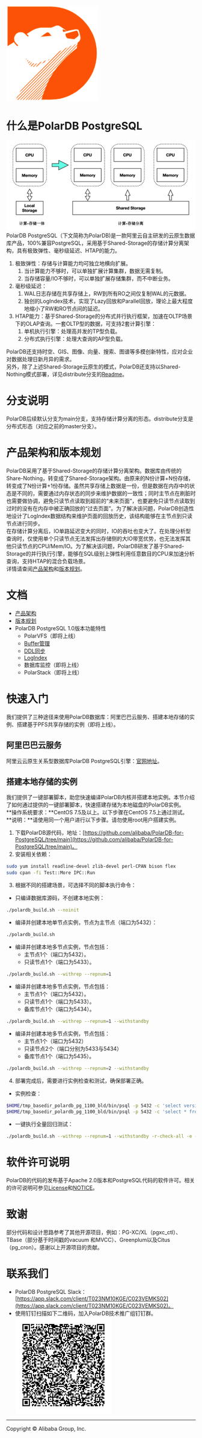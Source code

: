 ## ![image.png](doc/PolarDB-CN/pic/PolarDB_logo.png)
# 什么是PolarDB PostgreSQL
![image.png](doc/PolarDB-CN/pic/1_polardb_architecture.png)
PolarDB PostgreSQL（下文简称为PolarDB)是一款阿里云自主研发的云原生数据库产品，100%兼容PostgreSQL，采用基于Shared-Storage的存储计算分离架构，具有极致弹性、毫秒级延迟、HTAP的能力。

1. 极致弹性：存储与计算能力均可独立地横向扩展。
   1. 当计算能力不够时，可以单独扩展计算集群，数据无需复制。
   1. 当存储容量/IO不够时，可以单独扩展存储集群，而不中断业务。
2. 毫秒级延迟：
   1. WAL日志存储在共享存储上，RW到所有RO之间仅复制WAL的元数据。
   1. 独创的LogIndex技术，实现了Lazy回放和Parallel回放，理论上最大程度地缩小了RW和RO节点间的延迟。
3. HTAP能力：基于Shared-Storage的分布式并行执行框架，加速在OLTP场景下的OLAP查询。一套OLTP型的数据，可支持2套计算引擎：
   1. 单机执行引擎：处理高并发的TP型负载。
   1. 分布式执行引擎：处理大查询的AP型负载。

PolarDB还支持时空、GIS、图像、向量、搜索、图谱等多模创新特性，应对企业对数据处理日新月异的需求。  
另外，除了上述Shared-Storage云原生的模式，PolarDB还支持以Shared-Nothing模式部署，详见distribute分支的[Readme](https://github.com/alibaba/PolarDB-for-PostgreSQL/blob/distributed/README.md)。
# 分支说明
PolarDB后续默认分支为main分支，支持存储计算分离的形态。distribute分支是分布式形态（对应之前的master分支）。
# 产品架构和版本规划
PolarDB采用了基于Shared-Storage的存储计算分离架构。数据库由传统的Share-Nothing，转变成了Shared-Storage架构。由原来的N份计算+N份存储，转变成了N份计算+1份存储。虽然共享存储上数据是一份，但是数据在内存中的状态是不同的，需要通过内存状态的同步来维护数据的一致性；同时主节点在刷脏时也需要做协调，避免只读节点读取到超前的“未来页面”，也要避免只读节点读取到过时的没有在内存中被正确回放的“过去页面”。为了解决该问题，PolarDB创造性地设计了LogIndex数据结构来维护页面的回放历史，该结构能够在主节点到只读节点进行同步。  
在存储计算分离后，IO单路延迟变大的同时，IO的吞吐也变大了。在处理分析型查询时，仅使用单个只读节点无法发挥出存储侧的大IO带宽优势，也无法发挥其他只读节点的CPU/Mem/IO。为了解决该问题，PolarDB研发了基于Shared-Storage的并行执行引擎，能够在SQL级别上弹性利用任意数目的CPU来加速分析查询，支持HTAP的混合负载场景。  
详情请查阅[产品架构](/doc/PolarDB-CN/Architecture.md)和[版本规划](/doc/PolarDB-CN/Roadmap.md)。
# 文档

- [产品架构](/doc/PolarDB-CN/Architecture.md)
- [版本规划](/doc/PolarDB-CN/Roadmap.md)
- PolarDB PostgreSQL 1.0版本功能特性
   - PolarVFS（即将上线）
   - [Buffer管理](/doc/PolarDB-CN/Buffer_Management.md)
   - [DDL同步](/doc/PolarDB-CN/DDL_Synchronization.md)
   - [LogIndex](/doc/PolarDB-CN/LogIndex.md)
   - 数据库监控（即将上线）
   - PolarStack（即将上线）
# 快速入门
我们提供了三种途径来使用PolarDB数据库：阿里巴巴云服务、搭建本地存储的实例、搭建基于PFS共享存储的实例（即将上线）。
## 阿里巴巴云服务
阿里云云原生关系型数据库PolarDB PostgreSQL引擎：[官网地址](https://www.aliyun.com/product/polardb)。
## 搭建本地存储的实例
我们提供了一键部署脚本，助您快速编译PolarDB内核并搭建本地实例。本节介绍了如何通过提供的一键部署脚本，快速搭建存储为本地磁盘的PolarDB实例。  
**操作系统要求：**CentOS 7.5及以上。以下步骤在CentOS 7.5上通过测试。  
**说明：**请使用同一个用户进行以下步骤。请勿使用root用户搭建实例。

1. 下载PolarDB源代码，地址：[https://github.com/alibaba/PolarDB-for-PostgreSQL/tree/main](https://github.com/alibaba/PolarDB-for-PostgreSQL/tree/main)。
1. 安装相关依赖：
```bash
sudo yum install readline-devel zlib-devel perl-CPAN bison flex
sudo cpan -fi Test::More IPC::Run
```

3. 根据不同的搭建场景，可选择不同的脚本执行命令：
- 只编译数据库源码，不创建本地实例：
```bash
./polardb_build.sh --noinit
```

   - 编译并创建本地单节点实例，节点为主节点（端口为5432）：
```bash
./polardb_build.sh
```

   - 编译并创建本地多节点实例，节点包括：
      - 主节点1个（端口为5432）。
      - 只读节点1个（端口为5433）。
```bash
./polardb_build.sh --withrep --repnum=1
```

   - 编译并创建本地多节点实例，节点包括：
      - 主节点1个（端口为5432）。
      - 只读节点1个（端口为5433）。
      - 备库节点1个（端口为5434）。
```bash
./polardb_build.sh --withrep --repnum=1 --withstandby
```

   - 编译并创建本地多节点实例，节点包括：
      - 主节点1个（端口为5432）
      - 只读节点2个（端口分别为5433与5434）
      - 备库节点1个（端口为5435）。
```bash
./polardb_build.sh --withrep --repnum=2 --withstandby
```

4. 部署完成后，需要进行实例检查和测试，确保部署正确。
- 实例检查：
```bash
$HOME/tmp_basedir_polardb_pg_1100_bld/bin/psql -p 5432 -c 'select version();'
$HOME/tmp_basedir_polardb_pg_1100_bld/bin/psql -p 5432 -c 'select * from pg_replication_slots;'
```

   - 一键执行全量回归测试：
```bash
./polardb_build.sh --withrep --repnum=1 --withstandby -r-check-all -e -r-contrib -r-pl -r-external -r-installcheck-all
```
# 软件许可说明
PolarDB的代码的发布基于Apache 2.0版本和PostgreSQL代码的软件许可。相关的许可说明可参见[License](doc/PolarDB-CN/LICENSE.txt)和[NOTICE](doc/PolarDB-CN/NOTICE.txt)。
# 致谢
部分代码和设计思路参考了其他开源项目，例如：PG-XC/XL（pgxc_ctl）、TBase（部分基于时间戳的vacuum 和MVCC）、Greenplum以及Citus（pg_cron）。感谢以上开源项目的贡献。
# 联系我们
- PolarDB PostgreSQL Slack：[https://app.slack.com/client/T023NM10KGE/C023VEMKS02](https://app.slack.com/client/T023NM10KGE/C023VEMKS02)。
- 使用钉钉扫描如下二维码，加入PolarDB技术推广组钉钉群。  
![polardb_group](doc/PolarDB-CN/pic/polardb_group.png)

---

Copyright © Alibaba Group, Inc.
